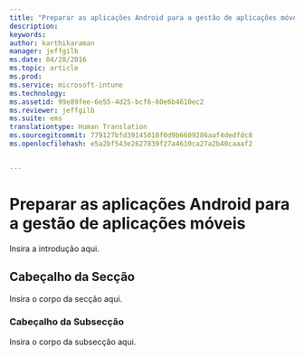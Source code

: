 ```yaml
---
title: "Preparar as aplicações Android para a gestão de aplicações móveis | Microsoft Intune"
description: 
keywords: 
author: karthikaraman
manager: jeffgilb
ms.date: 04/28/2016
ms.topic: article
ms.prod: 
ms.service: microsoft-intune
ms.technology: 
ms.assetid: 99e89fee-6e55-4d25-bcf6-60e6b4610ec2
ms.reviewer: jeffgilb
ms.suite: ems
translationtype: Human Translation
ms.sourcegitcommit: 779127bfd39145010f0d9b6609286aaf4dedfdc8
ms.openlocfilehash: e5a2bf543e2627839f27a4610ca27a2b40caaaf2


---
```


# Preparar as aplicações Android para a gestão de aplicações móveis
Insira a introdução aqui.

## Cabeçalho da Secção
Insira o corpo da secção aqui.

### Cabeçalho da Subsecção
Insira o corpo da subsecção aqui.




<!--HONumber=Jun16_HO4-->


